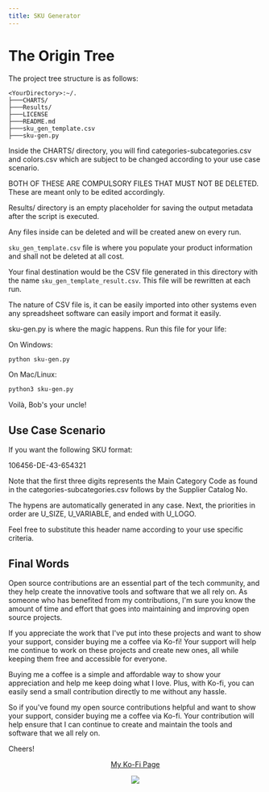 ```yaml
---
title: SKU Generator
---
```


# The Origin Tree

The project tree structure is as follows:

```verbatim
<YourDirectory>:~/.
├───CHARTS/
├───Results/
├───LICENSE
├───README.md
├───sku_gen_template.csv
├───sku-gen.py

```

Inside the CHARTS/ directory, you will find categories-subcategories.csv and colors.csv which are subject to be changed according to your use case scenario.

BOTH OF THESE ARE COMPULSORY FILES THAT MUST NOT BE DELETED. These are meant only to be edited accordingly.

Results/ directory is an empty placeholder for saving the output metadata after the script is executed.

Any files inside can be deleted and will be created anew on every run.

`sku_gen_template.csv` file is where you populate your product information and shall not be deleted at all cost.

Your final destination would be the CSV file generated in this directory with the name `sku_gen_template_result.csv`. This file will be rewritten at each run.

The nature of CSV file is, it can be easily imported into other systems even any spreadsheet software can easily import and format it easily.

sku-gen.py is where the magic happens. Run this file for your life:

On Windows:

```bash
python sku-gen.py
```

On Mac/Linux:

```bash
python3 sku-gen.py
```

Voilà, Bob's your uncle!

## Use Case Scenario

If you want the following SKU format:

106456-DE-43-654321

Note that the first three digits represents the Main Category Code as found in the categories-subcategories.csv follows by the Supplier Catalog No.

The hypens are automatically generated in any case. Next, the priorities in order are U_SIZE, U_VARIABLE, and ended with U_LOGO.

Feel free to substitute this header name according to your use specific criteria.

## Final Words

Open source contributions are an essential part of the tech community, and they help create the innovative tools and software that we all rely on. As someone who has benefited from my contributions, I'm sure you know the amount of time and effort that goes into maintaining and improving open source projects.

If you appreciate the work that I've put into these projects and want to show your support, consider buying me a coffee via Ko-fi! Your support will help me continue to work on these projects and create new ones, all while keeping them free and accessible for everyone.

Buying me a coffee is a simple and affordable way to show your appreciation and help me keep doing what I love. Plus, with Ko-fi, you can easily send a small contribution directly to me without any hassle.

So if you've found my open source contributions helpful and want to show your support, consider buying me a coffee via Ko-fi. Your contribution will help ensure that I can continue to create and maintain the tools and software that we all rely on.

Cheers!


<p style="text-align: center;">
  <a href="">My Ko-Fi Page</a>
</p>

<p align="center">
    <a href="https://ko-fi.com/pizofreude">
    <img src="https://komarev.com/ghpvc/?username=Pizofreude">
</a>
</p>
